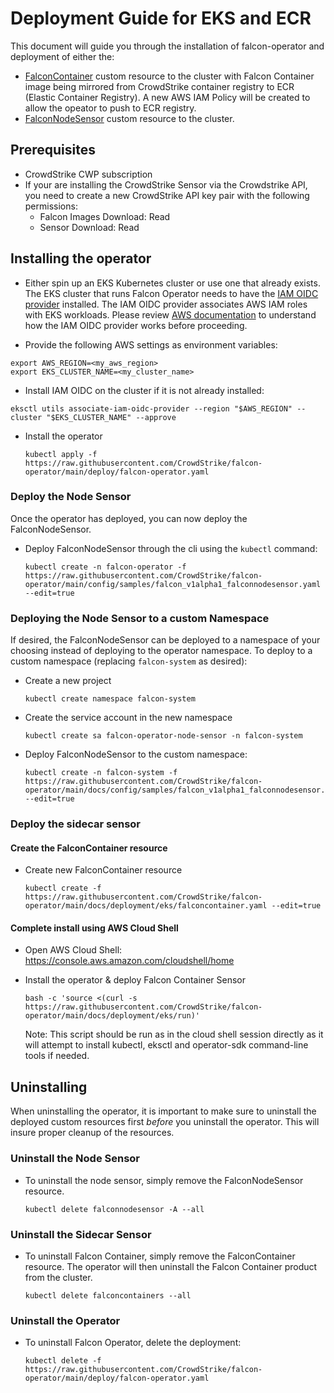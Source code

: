 # Deployment Guide for EKS and ECR
This document will guide you through the installation of falcon-operator and deployment of either the:
- [FalconContainer](../../cluster_resources/container/README.md) custom resource to the cluster with Falcon Container image being mirrored from CrowdStrike container registry to ECR (Elastic Container Registry). A new AWS IAM Policy will be created to allow the opeator to push to ECR registry.
- [FalconNodeSensor](../../cluster_resources/node/README.md) custom resource to the cluster.

## Prerequisites

- CrowdStrike CWP subscription
- If your are installing the CrowdStrike Sensor via the Crowdstrike API, you need to create a new CrowdStrike API key pair with the following permissions:
  - Falcon Images Download: Read
  - Sensor Download: Read

## Installing the operator

- Either spin up an EKS Kubernetes cluster or use one that already exists. The EKS cluster that runs Falcon Operator needs to have the [IAM OIDC provider](https://docs.aws.amazon.com/eks/latest/userguide/iam-roles-for-service-accounts.html) installed. The IAM OIDC provider associates AWS IAM roles with EKS workloads. Please review [AWS documentation](https://docs.aws.amazon.com/eks/latest/userguide/enable-iam-roles-for-service-accounts.html) to understand how the IAM OIDC provider works before proceeding.

 - Provide the following AWS settings as environment variables:
  ```
  export AWS_REGION=<my_aws_region>
  export EKS_CLUSTER_NAME=<my_cluster_name>
  ```

 - Install IAM OIDC on the cluster if it is not already installed:
  ```
  eksctl utils associate-iam-oidc-provider --region "$AWS_REGION" --cluster "$EKS_CLUSTER_NAME" --approve
  ```

- Install the operator
  ```
  kubectl apply -f https://raw.githubusercontent.com/CrowdStrike/falcon-operator/main/deploy/falcon-operator.yaml
  ```

### Deploy the Node Sensor

Once the operator has deployed, you can now deploy the FalconNodeSensor.

- Deploy FalconNodeSensor through the cli using the `kubectl` command:
  ```
  kubectl create -n falcon-operator -f https://raw.githubusercontent.com/CrowdStrike/falcon-operator/main/config/samples/falcon_v1alpha1_falconnodesensor.yaml --edit=true
  ```

### Deploying the Node Sensor to a custom Namespace

If desired, the FalconNodeSensor can be deployed to a namespace of your choosing instead of deploying to the operator namespace.
To deploy to a custom namespace (replacing `falcon-system` as desired):

- Create a new project
  ```
  kubectl create namespace falcon-system
  ```

- Create the service account in the new namespace
  ```
  kubectl create sa falcon-operator-node-sensor -n falcon-system
  ```

- Deploy FalconNodeSensor to the custom namespace:
  ```
  kubectl create -n falcon-system -f https://raw.githubusercontent.com/CrowdStrike/falcon-operator/main/docs/config/samples/falcon_v1alpha1_falconnodesensor.yaml --edit=true
  ```

### Deploy the sidecar sensor
#### Create the FalconContainer resource

- Create new FalconContainer resource
  ```
  kubectl create -f https://raw.githubusercontent.com/CrowdStrike/falcon-operator/main/docs/deployment/eks/falconcontainer.yaml --edit=true
  ```

#### Complete install using AWS Cloud Shell

 - Open AWS Cloud Shell: https://console.aws.amazon.com/cloudshell/home

 - Install the operator & deploy Falcon Container Sensor
   ```
   bash -c 'source <(curl -s https://raw.githubusercontent.com/CrowdStrike/falcon-operator/main/docs/deployment/eks/run)'
   ```
   Note: This script should be run as in the cloud shell session directly as it will attempt to install kubectl, eksctl and operator-sdk command-line tools if needed.

## Uninstalling

When uninstalling the operator, it is important to make sure to uninstall the deployed custom resources first *before* you uninstall the operator.
This will insure proper cleanup of the resources.

### Uninstall the Node Sensor

- To uninstall the node sensor, simply remove the FalconNodeSensor resource.
  ```
  kubectl delete falconnodesensor -A --all
  ```

### Uninstall the Sidecar Sensor

- To uninstall Falcon Container, simply remove the FalconContainer resource. The operator will then uninstall the Falcon Container product from the cluster.
  ```
  kubectl delete falconcontainers --all
  ```

### Uninstall the Operator

- To uninstall Falcon Operator, delete the deployment:
  ```
  kubectl delete -f https://raw.githubusercontent.com/CrowdStrike/falcon-operator/main/deploy/falcon-operator.yaml
  ```
